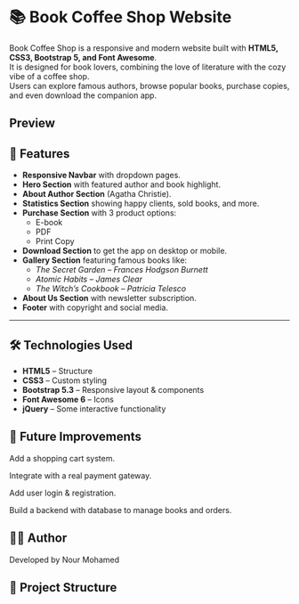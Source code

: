 # 📚 Book Coffee Shop Website

Book Coffee Shop is a responsive and modern website built with **HTML5, CSS3, Bootstrap 5, and Font Awesome**.  
It is designed for book lovers, combining the love of literature with the cozy vibe of a coffee shop.  
Users can explore famous authors, browse popular books, purchase copies, and even download the companion app.

## Preview

## 🚀 Features

- **Responsive Navbar** with dropdown pages.
- **Hero Section** with featured author and book highlight.
- **About Author Section** (Agatha Christie).
- **Statistics Section** showing happy clients, sold books, and more.
- **Purchase Section** with 3 product options:
  - E-book
  - PDF
  - Print Copy
- **Download Section** to get the app on desktop or mobile.
- **Gallery Section** featuring famous books like:
  - *The Secret Garden – Frances Hodgson Burnett*
  - *Atomic Habits – James Clear*
  - *The Witch’s Cookbook – Patricia Telesco*
- **About Us Section** with newsletter subscription.
- **Footer** with copyright and social media.

---

## 🛠️ Technologies Used

- **HTML5** – Structure  
- **CSS3** – Custom styling  
- **Bootstrap 5.3** – Responsive layout & components  
- **Font Awesome 6** – Icons  
- **jQuery** – Some interactive functionality  

## 🌟 Future Improvements

Add a shopping cart system.

Integrate with a real payment gateway.

Add user login & registration.

Build a backend with database to manage books and orders.

## 👩‍💻 Author

Developed by Nour Mohamed

## 📂 Project Structure


